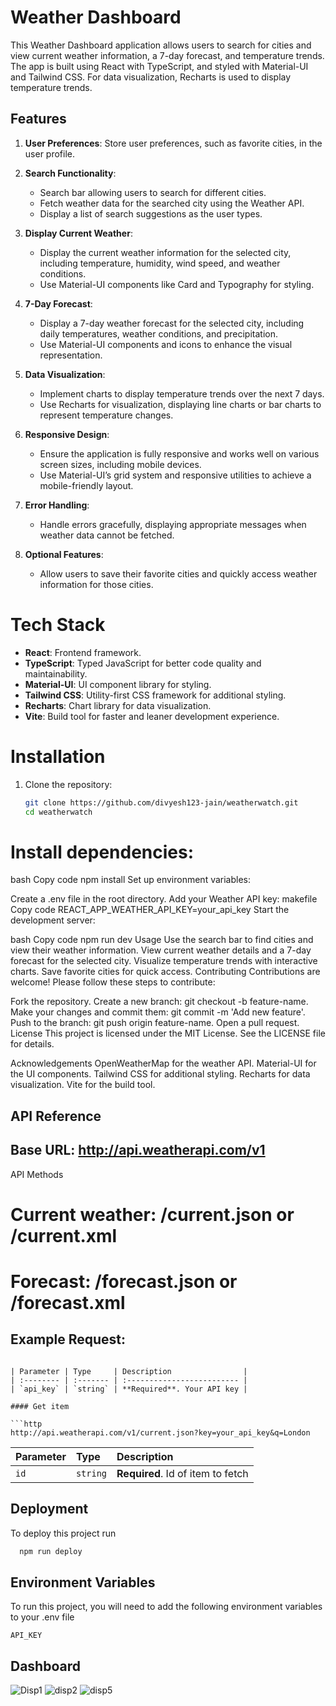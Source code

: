 # Weather Dashboard

This Weather Dashboard application allows users to search for cities and view current weather information, a 7-day forecast, and temperature trends. The app is built using React with TypeScript, and styled with Material-UI and Tailwind CSS. For data visualization, Recharts is used to display temperature trends.

## Features

1. **User Preferences**: Store user preferences, such as favorite cities, in the user profile.
2. **Search Functionality**:
   - Search bar allowing users to search for different cities.
   - Fetch weather data for the searched city using the Weather API.
   - Display a list of search suggestions as the user types.
3. **Display Current Weather**:
   - Display the current weather information for the selected city, including temperature, humidity, wind speed, and weather conditions.
   - Use Material-UI components like Card and Typography for styling.
4. **7-Day Forecast**:
   - Display a 7-day weather forecast for the selected city, including daily temperatures, weather conditions, and precipitation.
   - Use Material-UI components and icons to enhance the visual representation.
5. **Data Visualization**:
   - Implement charts to display temperature trends over the next 7 days.
   - Use Recharts for visualization, displaying line charts or bar charts to represent temperature changes.
6. **Responsive Design**:
   - Ensure the application is fully responsive and works well on various screen sizes, including mobile devices.
   - Use Material-UI’s grid system and responsive utilities to achieve a mobile-friendly layout.
7. **Error Handling**:
   - Handle errors gracefully, displaying appropriate messages when weather data cannot be fetched.
 
8. **Optional Features**:
   - Allow users to save their favorite cities and quickly access weather information for those cities.
   

# Tech Stack

- **React**: Frontend framework.
- **TypeScript**: Typed JavaScript for better code quality and maintainability.
- **Material-UI**: UI component library for styling.
- **Tailwind CSS**: Utility-first CSS framework for additional styling.
- **Recharts**: Chart library for data visualization.
- **Vite**: Build tool for faster and leaner development experience.

# Installation

1. Clone the repository:
   ```bash
   git clone https://github.com/divyesh123-jain/weatherwatch.git
   cd weatherwatch
# Install dependencies:

bash
Copy code
npm install
Set up environment variables:

Create a .env file in the root directory.
Add your Weather API key:
makefile
Copy code
REACT_APP_WEATHER_API_KEY=your_api_key
Start the development server:

bash
Copy code
npm run dev
Usage
Use the search bar to find cities and view their weather information.
View current weather details and a 7-day forecast for the selected city.
Visualize temperature trends with interactive charts.
Save favorite cities for quick access.
Contributing
Contributions are welcome! Please follow these steps to contribute:

Fork the repository.
Create a new branch: git checkout -b feature-name.
Make your changes and commit them: git commit -m 'Add new feature'.
Push to the branch: git push origin feature-name.
Open a pull request.
License
This project is licensed under the MIT License. See the LICENSE file for details.

Acknowledgements
OpenWeatherMap for the weather API.
Material-UI for the UI components.
Tailwind CSS for additional styling.
Recharts for data visualization.
Vite for the build tool.

## API Reference



## Base URL: http://api.weatherapi.com/v1
API Methods

# Current weather: /current.json or /current.xml
# Forecast: /forecast.json or /forecast.xml
## Example Request:



```

| Parameter | Type     | Description                |
| :-------- | :------- | :------------------------- |
| `api_key` | `string` | **Required**. Your API key |

#### Get item

```http
http://api.weatherapi.com/v1/current.json?key=your_api_key&q=London
```

| Parameter | Type     | Description                       |
| :-------- | :------- | :-------------------------------- |
| `id`      | `string` | **Required**. Id of item to fetch |



## Deployment

To deploy this project run

```bash
  npm run deploy
```


## Environment Variables

To run this project, you will need to add the following environment variables to your .env file

`API_KEY`





## Dashboard

 ![Disp1](https://i.imgur.com/fdgIiHE.png)  ![disp2](
https://i.imgur.com/SlxC3yU_d.webp?maxwidth=1520&fidelity=grand) 
 ![disp5](https://i.imgur.com/fFu5uny_d.webp?maxwidth=1520&amp;fidelity=grand) 